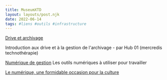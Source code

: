 ```yaml
---
title: MuseumXTD
layout: layouts/post.njk
date: 2022-06-14
tags: #liens #outils #infrastructure
---
```


[Drive et archivage](https://docs.google.com/presentation/d/1DFWA79zV0nNLDcWTdPRfT8gn8mO7cnr3N2prl1ZUcfM/edit#slide=id.gef16b3becb_1_81)

Introduction aux drive et à la gestion de l'archivage - par Hub 01 (mercredis technothérapie)

[Numérique de gestion](https://docs.google.com/presentation/d/1G5JvUgfwx58aAk1-rOlqsbXeew-EGwFKuw_pJATkRrA/edit#slide=id.g5e484ff567_0_3180)
Les outils numériques à utiliser pour travailler

[Le numérique, une formidable occasion pour la culture](https://www.hub01.org/le-numerique-une-formidable-occasion-pour-la-culture/)